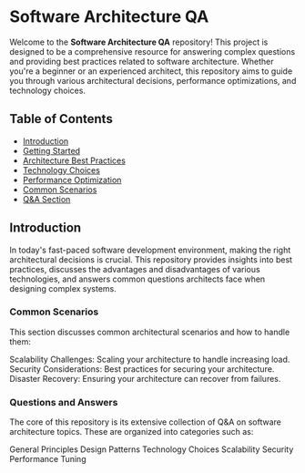 # Software Architecture QA

Welcome to the **Software Architecture QA** repository! This project is designed to be a comprehensive resource for answering complex questions and providing best practices related to software architecture. Whether you're a beginner or an experienced architect, this repository aims to guide you through various architectural decisions, performance optimizations, and technology choices.

## Table of Contents

- [Introduction](#introduction)
- [Getting Started](#getting-started)
- [Architecture Best Practices](#architecture-best-practices)
- [Technology Choices](#technology-choices)
- [Performance Optimization](#performance-optimization)
- [Common Scenarios](#common-scenarios)
- [Q&A Section](#qa-section)


## Introduction

In today's fast-paced software development environment, making the right architectural decisions is crucial. This repository provides insights into best practices, discusses the advantages and disadvantages of various technologies, and answers common questions architects face when designing complex systems.

### Common Scenarios

This section discusses common architectural scenarios and how to handle them:

Scalability Challenges: Scaling your architecture to handle increasing load.
Security Considerations: Best practices for securing your architecture.
Disaster Recovery: Ensuring your architecture can recover from failures.

### Questions and Answers

The core of this repository is its extensive collection of Q&A on software architecture topics. These are organized into categories such as:

General Principles
Design Patterns
Technology Choices
Scalability
Security
Performance Tuning